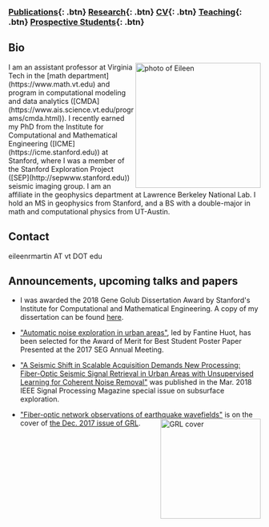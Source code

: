 ### [Publications](/publications){: .btn}     [Research](/research){: .btn}      [CV](/docs/ermartin_CV.pdf){: .btn}       [Teaching](/teaching){: .btn} 	[Prospective Students](/prospectiveStudents){: .btn}

## Bio

<img src="https://eileenrmartin.github.io/img/eileen.jpg" alt="photo of Eileen" align="right" style="width: 250px;"/>
I am an assistant professor at Virginia Tech in the [math department](https://www.math.vt.edu) and program in computational modeling and data analytics ([CMDA](https://www.ais.science.vt.edu/programs/cmda.html)). I recently earned my PhD from the Institute for Computational and Mathematical Engineering ([ICME](https://icme.stanford.edu)) at Stanford, where I was a member of the Stanford Exploration Project ([SEP](http://sepwww.stanford.edu)) seismic imaging group. I am an affiliate in the geophysics department at Lawrence Berkeley National Lab. I hold an MS in geophysics from Stanford, and a BS with a double-major in math and computational physics from UT-Austin.  

## Contact

eileenrmartin AT vt DOT edu


## Announcements, upcoming talks and papers


* I was awarded the 2018 Gene Golub Dissertation Award by Stanford's Institute for Computational and Mathematical Engineering. A copy of my dissertation can be found [here](http://sepwww.stanford.edu/data/media/public/docs/sep173/dissertation.pdf). 

* ["Automatic noise exploration in urban areas"](https://library.seg.org/doi/abs/10.1190/segam2017-17774369.1), led by Fantine Huot, has been selected for the Award of Merit for Best Student Poster Paper Presented at the 2017 SEG Annual Meeting. 

* ["A Seismic Shift in Scalable Acquisition Demands New Processing: Fiber-Optic Seismic Signal Retrieval in Urban Areas with Unsupervised Learning for Coherent Noise Removal"](http://ieeexplore.ieee.org/document/8310692/) was published in the Mar. 2018 IEEE Signal Processing Magazine special issue on subsurface exploration. 

* ["Fiber-optic network observations of earthquake wavefields"](http://onlinelibrary.wiley.com/doi/10.1002/2017GL075722/full) is on the cover of [the Dec. 2017 issue of GRL](http://agupubs.onlinelibrary.wiley.com/hub/issue/10.1002/grl.v44.23/). <img src="https://eileenrmartin.github.io/img/GRL-cover-Dec2017.jpg" alt="GRL cover" align="right" style="width: 200px;"/>
